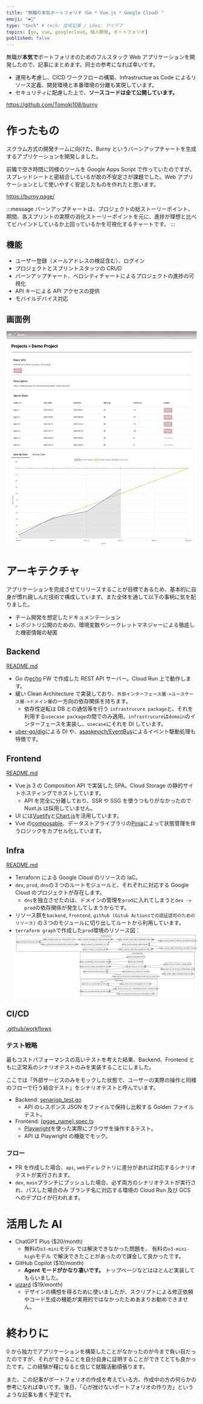 ```yaml
---
title: "無職の本気ポートフォリオ（Go * Vue.js * Google Cloud）"
emoji: "❤️‍🔥"
type: "tech" # tech: 技術記事 / idea: アイデア
topics: [go, vue, googlecloud, 個人開発, ポートフォリオ]
published: false
---
```


無職が**本気で**ポートフォリオのためのフルスタック Web アプリケーションを開発したので、記事にまとめます。同士の参考になれば幸いです。

- 運用も考慮し、CICD ワークフローの構築、Infrastructue as Code によるリソース定義、開発環境と本番環境の分離も実現しています。
- セキュリティに配慮した上で、**ソースコードは全て公開しています。**

https://github.com/Tomoki108/burny

# 作ったもの

スクラム方式の開発チームに向けた、Burny というバーンアップチャートを生成するアプリケーションを開発しました。

前職で空き時間に同様のツールを Google Apps Script で作っていたのですが、スプレッドシートと密結合しているが故の不安定さが課題でした。Web アプリケーションとして使いやすく安定したものを作れたと思います。

https://burny.page/

:::message
バーンアップチャートは、プロジェクトの総ストーリーポイント、期間、各スプリントの実際の消化ストーリーポイントを元に、進捗が理想と比べてビハインドしているか上回っているかを可視化するチャートです。
:::

## 機能

- ユーザー登録（メールアドレスの検証含む）、ログイン
- プロジェクトとスプリントスタッツの CRUD
- バーンアップチャート、ベロシティチャートによるプロジェクトの進捗の可視化
- API キーによる API アクセスの提供
- モバイルデバイス対応

## 画面例

![screen_example](/images/202503_burny/project_detail_page.png)

# アーキテクチャ

アプリケーションを完成させてリリースすることが目標であるため、基本的に自身が慣れ親しんだ技術で構成しています。また全体を通して以下の事柄に気を配りました。

- チーム開発を想定したドキュメンテーション
- レポジトリ公開のための、環境変数やシークレットマネジャーによる徹底した機密情報の秘匿

## Backend

[README.md](https://github.com/Tomoki108/burny/tree/dev/api)

- Go の[echo](https://github.com/labstack/echo) FW で作成した REST API サーバー。Cloud Run 上で動作します。
- 緩い Clean Architecture で実装しており、`外部インターフェース層->ユースケース層->ドメイン層`の一方向の依存関係を持ちます。
  - 依存性逆転は DB との通信等を行う `infrastrucure package`と、それを利用する`usecase package`の間でのみ適用。`infrastrucure`は`domain`のインターフェースを実装し、`usecase`にそれを DI しています。
- [uber-go/dig](https://github.com/uber-go/dig)による DI や、[asaskevich/EventBus](https://github.com/asaskevich/EventBus)によるイベント駆動処理も特徴です。

## Frontend

[README.md](https://github.com/Tomoki108/burny/tree/dev/web)

- Vue.js 3 の Composition API で実装した SPA。Cloud Storage の静的サイトホスティングでホストしています。
  - API を完全に分離しており、SSR や SSG を使うつもりがなかったので Nuxt.js は採用していません。
- UI には[Vuetify](https://github.com/vuetifyjs/vuetify)と[Chart.js](https://www.chartjs.org/)を活用しています。
- Vue の[composable](https://ja.vuejs.org/guide/reusability/composables)、データストアライブラリの[Pinia](https://github.com/vuejs/pinia)によって状態管理を伴うロジックをカプセル化しています。

## Infra

[README.md](https://github.com/Tomoki108/burny/tree/dev/infra)

- Terraform による Google Cloud のリソースの IaC。
- `dev`, `prod`, `dns`の３つのルートモジュールと、それぞれに対応する Google Cloud のプロジェクトが存在します。
  - `dns`を独立させたのは、ドメインの管理を`prod`に入れてしまうと`dev -> prod`の依存関係が発生してしまうからです。
- リソース群を`backend`, `frontend`, `github (Gitub Actionsでの認証認可のためのリソース)` の３つのモジュールに切り出してルートから利用しています。
- `terraform graph`で作成した`prod`環境のリソース図：
  ![infra_architecture](/images/202503_burny/graph.png)

## CI/CD

[.github/workflows](https://github.com/Tomoki108/burny/tree/dev/.github)

### テスト戦略

最もコストパフォーマンスの高いテストを考えた結果、Backend、Frontend ともに正常系のシナリオテストのみを実装することにしました。

ここでは「外部サービスのみをモックした状態で、ユーザーの実際の操作と同様のフローで行う結合テスト」をシナリオテストと呼んでいます。

- Backend: [senariop_test.go](https://github.com/Tomoki108/burny/blob/dev/api/scenario/scenario_test.go)
  - API のレスポンス JSON をファイルで保持し比較する Golden ファイルテスト。
- Frontend: [{pgae_name}.spec.ts](https://github.com/Tomoki108/burny/tree/dev/web/tests)
  - [Playwright](https://playwright.dev/)を使った実際にブラウザを操作するテスト。
  - API は Playwright の機能でモック。

### フロー

- PR を作成した場合、`api`, `web`ディレクトリに差分があれば対応するシナリオテストが実行されます。
- `dev`, `main`ブランチにプッシュした場合、必ず両方のシナリオテストが実行され、パスした場合のみ ブランチ名に対応する環境の Cloud Run 及び GCS へのデプロイが行われます。

# 活用した AI

- ChatGPT Plus ($20/month)
  - 無料の`o3-mini`モデル では解決できなかった問題を、 有料の`o3-mini-high`モデル で解決できたことがあったので課金して良かったです。
- GitHub Copilot ($10/month)
  - **Agent モードがかなり凄いです。** トップページなどはほとんど実装してもらいました。
- [uizard](https://uizard.io/) ($19/month)
  - デザインの構想を得るために使いましたが、スクリプトによる修正依頼やコード生成の機能が実用的ではなかったためあまりお勧めできません。

# 終わりに

0 から独力でアプリケーションを構築したことがなかったのが今まで負い目だったのですが、それができることを自分自身に証明することができてとても良かったです。この経験が糧になると信じて就職活動頑張ります。

また、この記事がポートフォリオの作成を考えている方、作成中の方の何らかの参考になれば幸いです。後日、「心が挫けないポートフォリオの作り方」というような記事も書く予定です。
